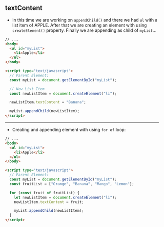 ## textContent

- In this time we are working on `appendChild()` and there we had `ul` with a list item of APPLE. After that we are creating an element with using `createElement()` property. Finally we are appending as child of `myList`...

```html
// ...
<body>
  <ul id="myList">
    <li>Apple</li>
  </ul>
</body>

<script type="text/javascript">
  // Parent Element:
  const myList = document.getElementById("myList");

  // New List Item
  const newListItem = document.createElement("li");

  newListItem.textContent = "Banana";

  myList.appendChild(newListItem);
</script>
```

---

- Creating and appending element with using `for of` loop:

```html
// ...
<body>
  <ul id="myList">
    <li>Apple</li>
  </ul>
</body>

<script type="text/javascript">
  // Parent Element:
  const myList = document.getElementById("myList");
  const fruitList = ["Orange", "Banana", "Mango", "Lemon"];

  for (const fruit of fruitList) {
    let newListItem = document.createElement("li");
    newListItem.textContent = fruit;

    myList.appendChild(newListItem);
  }
</script>
```
